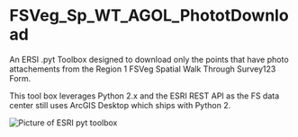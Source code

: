 # FSVeg_Sp_WT_AGOL_PhototDownload
An ERSI .pyt Toolbox designed to download only the points that have photo attachements
from the Region 1 FSVeg Spatial Walk Through Survey123 Form. 

This tool box leverages Python 2.x and the ESRI REST API as the FS data center
still uses ArcGIS Desktop which ships with Python 2. 

![Picture of ESRI pyt toolbox](https://github.com/fsfkellner/FSVeg_Sp_WT_AGOL_PhototDownload/images/Toolbox.PNG)
